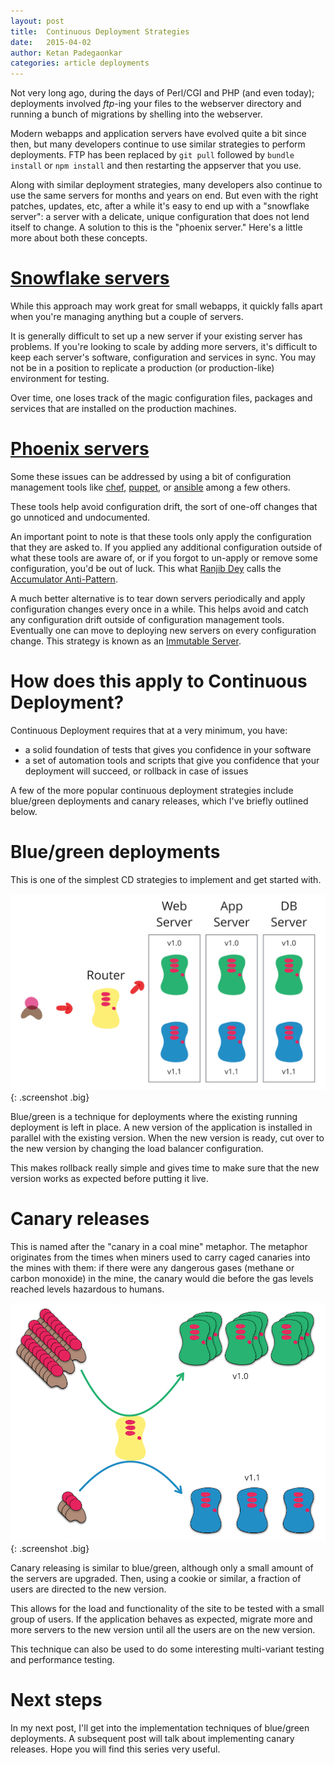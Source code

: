 ```yaml
---
layout: post
title:  Continuous Deployment Strategies
date:   2015-04-02
author: Ketan Padegaonkar
categories: article deployments
---
```


Not very long ago, during the days of Perl/CGI and PHP (and even today); deployments involved *ftp*-ing your files to the webserver directory and running a bunch of migrations by shelling into the webserver.

Modern webapps and application servers have evolved quite a bit since then, but many developers continue to use  similar strategies to perform deployments. FTP has been replaced by `git pull` followed by `bundle install` or `npm install` and then restarting the appserver that you use.

Along with similar deployment strategies, many developers also continue to use the same servers for months and years on end. But even with the right patches, updates, etc, after a while it's easy to end up with a "snowflake server": a server with a delicate, unique configuration that does not lend itself to change. A solution to this is the "phoenix server." Here's a little more about both these concepts.

# [Snowflake servers](http://martinfowler.com/bliki/SnowflakeServer.html)

While this approach may work great for small webapps, it quickly falls apart when you're managing anything but a couple of servers.

It is generally difficult to set up a new server if your existing server has problems. If you're looking to scale by adding more servers, it's difficult to keep each server's software, configuration and services in sync. You may not be in a position to replicate a production (or production-like) environment for testing.

Over time, one loses track of the magic configuration files, packages and services that are installed on the production machines.


# [Phoenix servers](http://martinfowler.com/bliki/PhoenixServer.html)

Some these issues can be addressed by using a bit of configuration management tools like [chef](https://www.chef.io/), [puppet](https://puppetlabs.com/), or [ansible](http://www.ansible.com/home) among a few others.

These tools help avoid configuration drift, the sort of one-off changes that go unnoticed and undocumented.

An important point to note is that these tools only apply the configuration that they are asked to. If you applied any additional configuration outside of what these tools are aware of, or if you forgot to un-apply or remove some configuration, you'd be out of luck. This what [Ranjib Dey](https://github.com/ranjib) calls the [Accumulator Anti-Pattern](http://server.dzone.com/articles/infrastructure-tooling-anti).

A much better alternative is to tear down servers periodically and apply configuration changes every once in a while. This helps avoid and catch any configuration drift outside of configuration management tools. Eventually one can move to deploying new servers on every configuration change. This strategy is known as an [Immutable Server](http://martinfowler.com/bliki/ImmutableServer.html).

# How does this apply to Continuous Deployment?

Continuous Deployment requires that at a very minimum, you have:
* a solid foundation of tests that gives you confidence in your software
* a set of automation tools and scripts that give you confidence that your deployment will succeed, or rollback in case of issues

A few of the more popular continuous deployment strategies include blue/green deployments and canary releases, which I've briefly outlined below.

# Blue/green deployments

This is one of the simplest CD strategies to implement and get started with.

![blue green](/assets/images/screenshots/cd-strategies/blue-green.png){: .screenshot .big}

Blue/green is a technique for deployments where the existing running deployment is left in place. A new version of the application is installed in parallel with the existing version. When the new version is ready, cut over to the new version by changing the load balancer configuration.

This makes rollback really simple and gives time to make sure that the new version works as expected before putting it live.

# Canary releases

This is named after the "canary in a coal mine" metaphor. The metaphor originates from the times when miners used to carry caged canaries into the mines with them: if there were any dangerous gases (methane or carbon monoxide) in the mine, the canary would die before the gas levels reached levels hazardous to humans.

![canary releases](/assets/images/screenshots/cd-strategies/canary.png){: .screenshot .big}

Canary releasing is similar to blue/green, although only a small amount of the servers are upgraded. Then, using a cookie or similar, a fraction of users are directed to the new version.

This allows for the load and functionality of the site to be tested with a small group of users. If the application behaves as expected, migrate more and more servers to the new version until all the users are on the new version.

This technique can also be used to do some interesting multi-variant testing and performance testing.

# Next steps

In my next post, I'll get into the implementation techniques of blue/green deployments. A subsequent post will talk about implementing canary releases. Hope you will find this series very useful.
